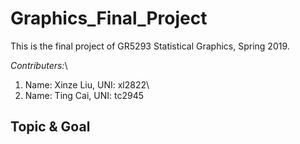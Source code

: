 # Graphics_Final_Project

This is the final project of GR5293 Statistical Graphics, Spring 2019.

*Contributers:*\\
1. Name: Xinze Liu, UNI: xl2822\\
2. Name: Ting Cai, UNI: tc2945

## Topic & Goal